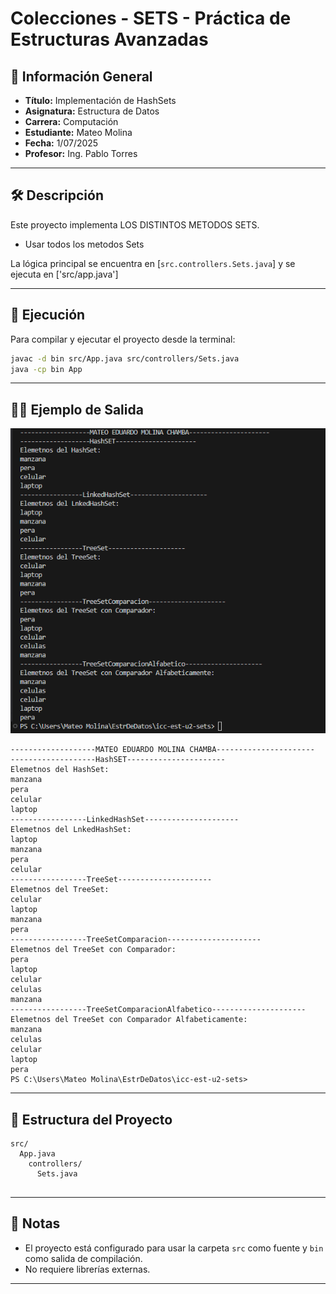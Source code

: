 # Colecciones - SETS - Práctica de Estructuras Avanzadas

## 📌 Información General

- **Título:** Implementación de HashSets
- **Asignatura:** Estructura de Datos
- **Carrera:** Computación
- **Estudiante:** Mateo Molina
- **Fecha:** 1/07/2025
- **Profesor:** Ing. Pablo Torres

---

## 🛠️ Descripción

Este proyecto implementa LOS DISTINTOS METODOS SETS.

- Usar todos los metodos Sets

La lógica principal se encuentra en [`src.controllers.Sets.java`] y se ejecuta en ['src/app.java']

---

## 🚀 Ejecución

Para compilar y ejecutar el proyecto desde la terminal:

```sh
javac -d bin src/App.java src/controllers/Sets.java 
java -cp bin App
```

---

## 🧑‍💻 Ejemplo de Salida


![alt text](image.png)


```plaintext
-------------------MATEO EDUARDO MOLINA CHAMBA----------------------
-------------------HashSET----------------------
Elemetnos del HashSet: 
manzana
pera
celular
laptop
-----------------LinkedHashSet---------------------
Elemetnos del LnkedHashSet: 
laptop
manzana
pera
celular
-----------------TreeSet---------------------
Elemetnos del TreeSet: 
celular
laptop
manzana
pera
-----------------TreeSetComparacion---------------------
Elemetnos del TreeSet con Comparador: 
pera
laptop
celular
celulas
manzana
-----------------TreeSetComparacionAlfabetico---------------------
Elemetnos del TreeSet con Comparador Alfabeticamente: 
manzana
celulas
celular
laptop
pera
PS C:\Users\Mateo Molina\EstrDeDatos\icc-est-u2-sets> 
```

---

## 📂 Estructura del Proyecto

```
src/
  App.java
    controllers/
      Sets.java
    
```

---

## 📄 Notas

- El proyecto está configurado para usar la carpeta `src` como fuente y `bin` como salida de compilación.
- No requiere librerías externas.

---